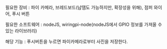 ﻿필요한 장비 : 파이 카메라, 브레드보드(납땜도 가능하지만, 확장성을 위해), 점퍼 와이어, 푸시 버튼

필요한 소프트웨어 : nodeJS, wiringpi-node(nodeJS에서 GPIO 정보를 가져올 수 있는 라이브러리)

해당 기능 : 푸시버튼을 누르면 파이카메라로부터 사진을 저장한다.